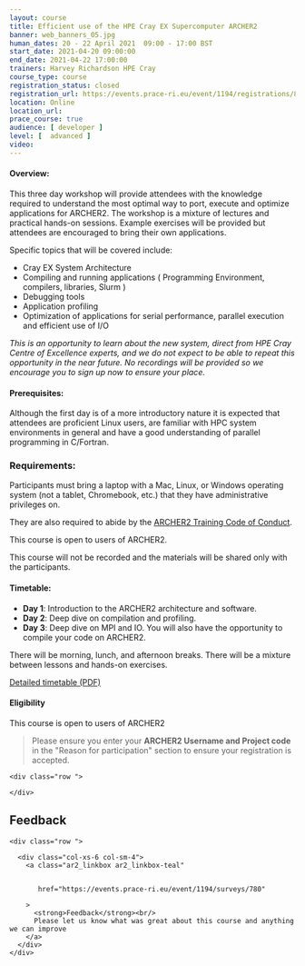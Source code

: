 ```yaml
---
layout: course
title: Efficient use of the HPE Cray EX Supercomputer ARCHER2 
banner: web_banners_05.jpg 
human_dates: 20 - 22 April 2021  09:00 - 17:00 BST
start_date: 2021-04-20 09:00:00
end_date: 2021-04-22 17:00:00
trainers: Harvey Richardson HPE Cray
course_type: course
registration_status: closed
registration_url: https://events.prace-ri.eu/event/1194/registrations/869/
location: Online
location_url:
prace_course: true
audience: [ developer ]
level: [  advanced ]
video:
---
```


#### Overview:

This three day workshop will provide attendees with the knowledge required to understand the most optimal way to port, execute and optimize applications for ARCHER2.  The workshop is a mixture of lectures and practical hands-on sessions.  Example exercises will be provided but attendees are encouraged to bring their own applications.

Specific topics that will be covered include:
* Cray EX System Architecture
* Compiling and running applications ( Programming Environment, compilers, libraries, Slurm )
* Debugging tools
* Application profiling 
* Optimization of applications for serial performance, parallel execution and efficient use of I/O

*This is an opportunity to learn about the new system, direct from HPE Cray Centre of Excellence experts, and we do not expect to be able to repeat this opportunity in the near future.  No recordings will be provided so we encourage you to sign up now to ensure your place.*

#### Prerequisites:

Although the first day is of a more introductory nature it is expected that attendees are proficient Linux users, are familiar with HPC system environments in general and have a good understanding of parallel programming in C/Fortran.

### Requirements:

Participants must bring a laptop with a Mac, Linux, or Windows operating system (not a tablet, Chromebook, etc.) that they have administrative privileges on.

They are also required to abide by the [ARCHER2 Training Code of Conduct](../../code-of-conduct/). 

This course is open to users of ARCHER2. 

This course will not be recorded and the materials will be shared only with the participants.

#### Timetable:

- **Day 1**: Introduction to the ARCHER2 architecture and software.
- **Day 2**: Deep dive on compilation and profiling.
- **Day 3**: Deep dive on MPI and IO. You will also have the opportunity to compile your code on ARCHER2.

There will be morning, lunch, and afternoon breaks. 
There will be a mixture between lessons and hands-on exercises.

[Detailed timetable (PDF)](https://www.archer2.ac.uk/training/courses/210420-efficient-use/Agenda_ARCHER2_April2021.pdf)

#### Eligibility

This course is open to users of ARCHER2

>  Please ensure you enter your **ARCHER2 Username and Project code** in the "Reason for participation" section to ensure your registration is accepted.

<section id="service">

<!-- 

<h2><a name="materials">Course materials</a></h2>
 -->


    <div class="row ">	

<!-- 		
      <div class="col-xs-6 col-sm-4">
        <a class="ar2_linkbox ar2_linkbox-green" 
          href="   ">
          <strong>Course materials</strong>         
        </a>
      </div>
 -->

<!--  
      <div class="col-xs-6 col-sm-4">
        <a class="ar2_linkbox ar2_linkbox-teal" 
          href="https://pad.archer2.ac.uk/p/210420-efficient-use">
          <strong>Course Chat</strong>       
        </a>
      </div>
		
 -->
 	</div>
		
		
					


<!-- 		
<h2><a name="videos">Videos</a></h2>

<h3>Session 1</h3>

<div>
	<iframe title="Video" width="560" height="315" src="https://www.youtube.com/embed/xxxxxxxxxxx" frameborder="0" allow="accelerometer; autoplay; encrypted-media; gyroscope; picture-in-picture" allowfullscreen></iframe>
</div>

 -->





 
<h2><a name="feedback">Feedback</a></h2>


    <div class="row ">	

      <div class="col-xs-6 col-sm-4">
        <a class="ar2_linkbox ar2_linkbox-teal" 


		   href="https://events.prace-ri.eu/event/1194/surveys/780"

		>
          <strong>Feedback</strong><br/>
          Please let us know what was great about this course and anything we can improve
        </a>
      </div>
    </div>
		

 
</section>



